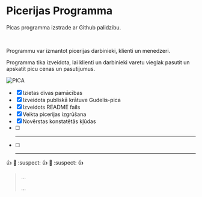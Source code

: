 


<br>

<h1>Picerijas Programma</h1>

<p>Picas programma izstrade ar Github palidzibu.</p>

<br>

<p>Programmu var izmantot picerijas darbinieki, klienti un menedzeri.</p>
<p>Programma tika izveidota, lai klienti un darbinieki varetu vieglak pasutit un apskatit picu cenas un pasutijumus.</p>

<img src="https://hips.hearstapps.com/hmg-prod.s3.amazonaws.com/images/delish-homemade-pizza-horizontal-1542312378.png?crop=1.00xw:1.00xh;0,0&resize=980:*" alt="PICA">

- [x] Izietas divas pamācības
- [x] Izveidota publiskā krātuve Gudelis-pica
- [x] Izveidots README fails
- [x] Veikta picerijas izgrūšana
- [x] Novērstas konstatētās kļūdas
- [ ] ---
- [ ] ---

:thumbsup: :cactus: :suspect: :thumbsup: :cactus: :suspect: :thumbsup:

<blockquote>
    <p>...</p>
    <p>...</p>
</blockquote>
